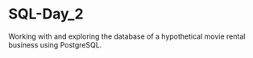 # SQL-Day_2
Working with and exploring the database of a hypothetical movie rental business using PostgreSQL. 
